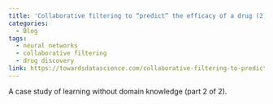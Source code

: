 ```yaml
---
title: 'Collaborative filtering to “predict” the efficacy of a drug (2)'
categories:
  - Blog
tags:
  - neural networks
  - collaborative filtering
  - drug discovery 
link: https://towardsdatascience.com/collaborative-filtering-to-predict-the-efficacy-of-a-drug-2-f151956315b7
---
```


A case study of learning without domain knowledge (part 2 of 2).


